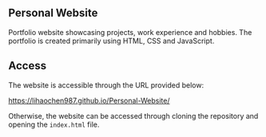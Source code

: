 ## Personal Website
Portfolio website showcasing projects, work experience and hobbies. The portfolio is created primarily using HTML, CSS and JavaScript. 



## Access
The website is accessible through the URL provided below:

https://lihaochen987.github.io/Personal-Website/



Otherwise, the website can be accessed through cloning the repository and opening the `index.html` file.
